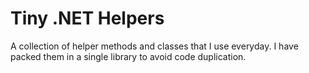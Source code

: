 # Tiny .NET Helpers
A collection of helper methods and classes that I use everyday. I have packed them in a single library to avoid code duplication.
